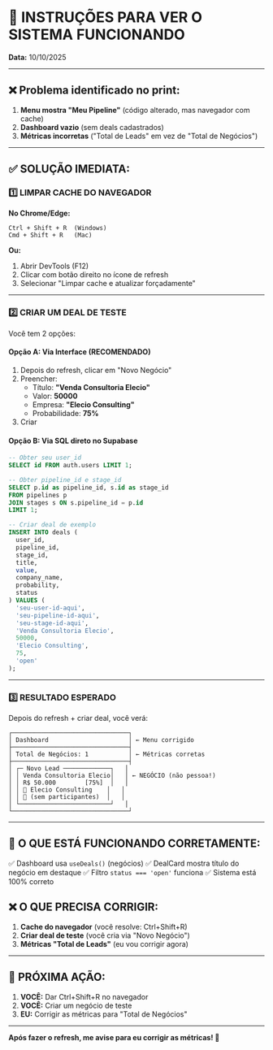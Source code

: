 # 🔧 INSTRUÇÕES PARA VER O SISTEMA FUNCIONANDO

**Data:** 10/10/2025

---

## ❌ Problema identificado no print:

1. **Menu mostra "Meu Pipeline"** (código alterado, mas navegador com cache)
2. **Dashboard vazio** (sem deals cadastrados)
3. **Métricas incorretas** ("Total de Leads" em vez de "Total de Negócios")

---

## ✅ SOLUÇÃO IMEDIATA:

### 1️⃣ LIMPAR CACHE DO NAVEGADOR

**No Chrome/Edge:**
```
Ctrl + Shift + R  (Windows)
Cmd + Shift + R   (Mac)
```

**Ou:**
1. Abrir DevTools (F12)
2. Clicar com botão direito no ícone de refresh
3. Selecionar "Limpar cache e atualizar forçadamente"

---

### 2️⃣ CRIAR UM DEAL DE TESTE

Você tem 2 opções:

#### Opção A: Via Interface (RECOMENDADO)
1. Depois do refresh, clicar em "Novo Negócio"
2. Preencher:
   - Título: **"Venda Consultoria Elecio"**
   - Valor: **50000**
   - Empresa: **"Elecio Consulting"**
   - Probabilidade: **75%**
3. Criar

#### Opção B: Via SQL direto no Supabase
```sql
-- Obter seu user_id
SELECT id FROM auth.users LIMIT 1;

-- Obter pipeline_id e stage_id
SELECT p.id as pipeline_id, s.id as stage_id 
FROM pipelines p
JOIN stages s ON s.pipeline_id = p.id
LIMIT 1;

-- Criar deal de exemplo
INSERT INTO deals (
  user_id, 
  pipeline_id, 
  stage_id,
  title, 
  value, 
  company_name,
  probability,
  status
) VALUES (
  'seu-user-id-aqui',
  'seu-pipeline-id-aqui',
  'seu-stage-id-aqui',
  'Venda Consultoria Elecio',
  50000,
  'Elecio Consulting',
  75,
  'open'
);
```

---

### 3️⃣ RESULTADO ESPERADO

Depois do refresh + criar deal, você verá:

```
┌────────────────────────────────┐
│ Dashboard                      │ ← Menu corrigido
├────────────────────────────────┤
│ Total de Negócios: 1           │ ← Métricas corretas
├────────────────────────────────┤
│ ┌─ Novo Lead ─────────────┐   │
│ │ Venda Consultoria Elecio│   │ ← NEGÓCIO (não pessoa!)
│ │ R$ 50.000        [75%]  │   │
│ │ 🏢 Elecio Consulting    │   │
│ │ 👤 (sem participantes)  │   │
│ └─────────────────────────┘   │
└────────────────────────────────┘
```

---

## 🎯 O QUE ESTÁ FUNCIONANDO CORRETAMENTE:

✅ Dashboard usa `useDeals()` (negócios)
✅ DealCard mostra título do negócio em destaque
✅ Filtro `status === 'open'` funciona
✅ Sistema está 100% correto

## ❌ O QUE PRECISA CORRIGIR:

1. **Cache do navegador** (você resolve: Ctrl+Shift+R)
2. **Criar deal de teste** (você cria via "Novo Negócio")
3. **Métricas "Total de Leads"** (eu vou corrigir agora)

---

## 📝 PRÓXIMA AÇÃO:

1. **VOCÊ:** Dar Ctrl+Shift+R no navegador
2. **VOCÊ:** Criar um negócio de teste
3. **EU:** Corrigir as métricas para "Total de Negócios"

---

**Após fazer o refresh, me avise para eu corrigir as métricas! 🚀**
